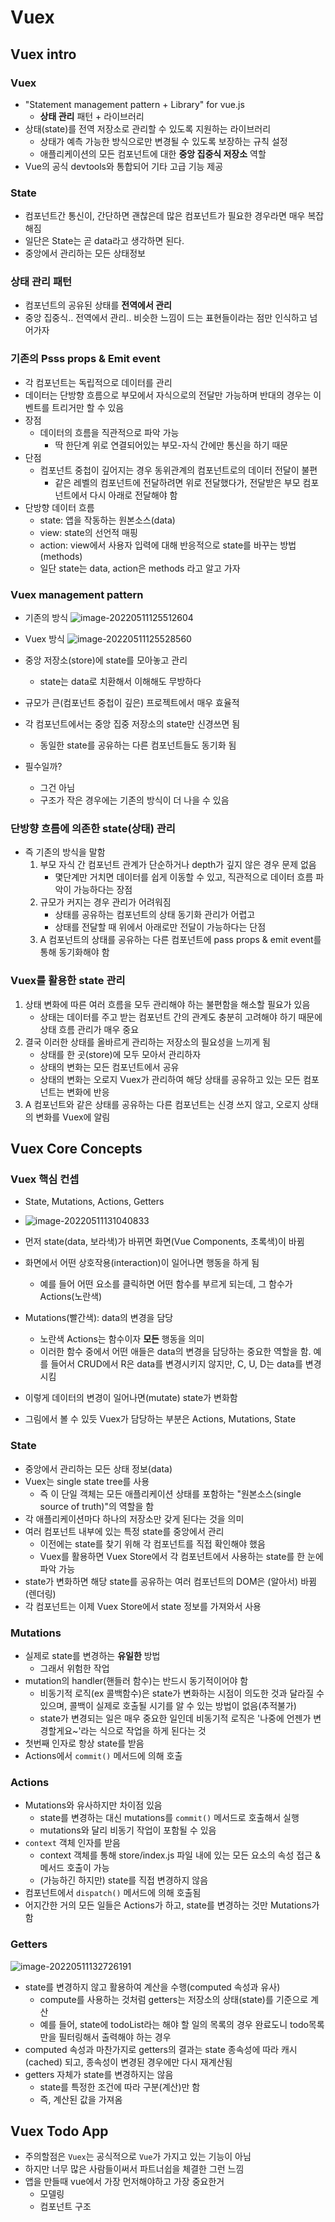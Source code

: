 # Vuex

## Vuex intro

### Vuex

- "Statement management pattern + Library" for vue.js
  - **상태 관리** 패턴 + 라이브러리
- 상태(state)를 전역 저장소로 관리할 수 있도록 지원하는 라이브러리
  - 상태가 예측 가능한 방식으로만 변경될 수 있도록 보장하는 규칙 설정
  - 애플리케이션의 모든 컴포넌트에 대한 **중앙 집중식 저장소** 역할
- Vue의 공식 devtools와 통합되어 기타 고급 기능 제공

### State

- 컴포넌트간 통신이, 간단하면 괜찮은데 많은 컴포넌트가 필요한 경우라면 매우 복잡해짐
- 일단은 State는 곧 data라고 생각하면 된다.
- 중앙에서 관리하는 모든 상태정보

### 상태 관리 패턴

- 컴포넌트의 공유된 상태를 **전역에서 관리**
- 중앙 집중식.. 전역에서 관리.. 비슷한 느낌이 드는 표현들이라는 점만 인식하고 넘어가자

### 기존의 Psss props & Emit event

- 각 컴포넌트는 독립적으로 데이터를 관리
- 데이터는 단방향 흐름으로 부모에서 자식으로의 전달만 가능하며 반대의 경우는 이벤트를 트리거만 할 수 있음
- 장점
  - 데이터의 흐름을 직관적으로 파악 가능
    - 딱 한단계 위로 연결되어있는 부모-자식 간에만 통신을 하기 때문
- 단점
  - 컴포넌트 중첩이 깊어지는 경우 동위관계의 컴포넌트로의 데이터 전달이 불편
    - 같은 레벨의 컴포넌트에 전달하려면 위로 전달했다가, 전달받은 부모 컴포넌트에서 다시 아래로 전달해야 함
- 단방향 데이터 흐름
  - state: 앱을 작동하는 원본소스(data)
  - view: state의 선언적 매핑
  - action: view에서 사용자 입력에 대해 반응적으로 state를 바꾸는 방법(methods)
  - 일단 state는 data, action은 methods 라고 알고 가자

### Vuex management pattern

- 기존의 방식
  ![image-20220511125512604](03_Vuex.assets/image-20220511125512604.png)

- Vuex 방식
  ![image-20220511125528560](03_Vuex.assets/image-20220511125528560.png)

- 중앙 저장소(store)에 state를 모아놓고 관리
  - state는 data로 치환해서 이해해도 무방하다
- 규모가 큰(컴포넌트 중첩이 깊은) 프로젝트에서 매우 효율적
- 각 컴포넌트에서는 중앙 집중 저장소의 state만 신경쓰면 됨
  - 동일한 state를 공유하는 다른 컴포넌트들도 동기화 됨
- 필수일까?
  - 그건 아님
  - 구조가 작은 경우에는 기존의 방식이 더 나을 수 있음

### 단방향 흐름에 의존한 state(상태) 관리

- 즉 기존의 방식을 말함
  1. 부모 자식 간 컴포넌트 관계가 단순하거나 depth가 깊지 않은 경우 문제 없음
     - 몇단계만 거치면 데이터를 쉽게 이동할 수 있고, 직관적으로 데이터 흐름 파악이 가능하다는 장점
  2. 규모가 커지는 경우 관리가 어려워짐
     - 상태를 공유하는 컴포넌트의 상태 동기화 관리가 어렵고
     - 상태를 전달할 때 위에서 아래로만 전달이 가능하다는 단점
  3. A 컴포넌트의 상태를 공유하는 다른 컴포넌트에 pass props & emit event를 통해 동기화해야 함

### Vuex를 활용한 state 관리

1. 상태 변화에 따른 여러 흐름을 모두 관리해야 하는 불편함을 해소할 필요가 있음
   - 상태는 데이터를 주고 받는 컴포넌트 간의 관계도 충분히 고려해야 하기 때문에 상태 흐름 관리가 매우 중요
2. 결국 이러한 상태를 올바르게 관리하는 저장소의 필요성을 느끼게 됨
   - 상태를 한 곳(store)에 모두 모아서 관리하자
   - 상태의 변화는 모든 컴포넌트에서 공유
   - 상태의 변화는 오로지 Vuex가 관리하여 해당 상태를 공유하고 있는 모든 컴포넌트는 변화에 반응
3. A 컴포넌트와 같은 상태를 공유하는 다른 컴포넌트는 신경 쓰지 않고, 오로지 상태의 변화를 Vuex에 알림



## Vuex Core Concepts

### Vuex 핵심 컨셉

- State, Mutations, Actions, Getters
- ![image-20220511131040833](03_Vuex.assets/image-20220511131040833.png)

- 먼저 state(data, 보라색)가 바뀌면 화면(Vue Components, 초록색)이 바뀜
- 화면에서 어떤 상호작용(interaction)이 일어나면 행동을 하게 됨
  - 예를 들어 어떤 요소를 클릭하면 어떤 함수를 부르게 되는데, 그 함수가 Actions(노란색)
- Mutations(빨간색): data의 변경을 담당
  - 노란색 Actions는 함수이자 **모든** 행동을 의미
  - 이러한 함수 중에서 어떤 애들은 data의 변경을 담당하는 중요한 역할을 함. 예를 들어서 CRUD에서 R은 data를 변경시키지 않지만, C, U, D는 data를 변경시킴
- 이렇게 데이터의 변경이 일어나면(mutate) state가 변화함
- 그림에서 볼 수 있듯 Vuex가 담당하는 부분은 Actions, Mutations, State

### State

- 중앙에서 관리하는 모든 상태 정보(data)
- Vuex는 single state tree를 사용
  - 즉 이 단일 객체는 모든 애플리케이션 상태를 포함하는 "원본소스(single source of truth)"의 역할을 함
- 각 애플리케이션마다 하나의 저장소만 갖게 된다는 것을 의미
- 여러 컴포넌트 내부에 있는 특정 state를 중앙에서 관리
  - 이전에는 state를 찾기 위해 각 컴포넌트를 직접 확인해야 했음
  - Vuex를 활용하면 Vuex Store에서 각 컴포넌트에서 사용하는 state를 한 눈에 파악 가능
- state가 변화하면 해당 state를 공유하는 여러 컴포넌트의 DOM은 (알아서) 바뀜(렌더링)
- 각 컴포넌트는 이제 Vuex Store에서 state 정보를 가져와서 사용

### Mutations

- 실제로 state를 변경하는 **유일한** 방법
  - 그래서 위험한 작업
- mutation의 handler(핸들러 함수)는 반드시 동기적이어야 함
  - 비동기적 로직(ex 콜백함수)은 state가 변화하는 시점이 의도한 것과 달라질 수 있으며, 콜백이 실제로 호출될 시기를 알 수 있는 방법이 없음(추적불가)
  - state가 변경되는 일은 매우 중요한 일인데 비동기적 로직은 '나중에 언젠가 변경할게요~'라는 식으로 작업을 하게 된다는 것
- 첫번째 인자로 항상 state를 받음
- Actions에서 `commit()` 메서드에 의해 호출

### Actions

- Mutations와 유사하지만 차이점 있음
  - state를 변경하는 대신 mutations를 `commit()` 메서드로 호출해서 실행
  - mutations와 달리 비동기 작업이 포함될 수 있음
- `context` 객체 인자를 받음
  - context 객체를 통해 store/index.js 파일 내에 있는 모든 요소의 속성 접근 & 메서드 호출이 가능
  - (가능하긴 하지만) state를 직접 변경하지 않음
- 컴포넌트에서 `dispatch()` 메서드에 의해 호출됨
- 어지간한 거의 모든 일들은 Actions가 하고, state를 변경하는 것만 Mutations가 함

### Getters

![image-20220511132726191](03_Vuex.assets/image-20220511132726191.png)

- state를 변경하지 않고 활용하여 계산을 수행(computed 속성과 유사)
  - compute를 사용하는 것처럼 getters는 저장소의 상태(state)를 기준으로 계산
  - 예를 들어, state에 todoList라는 해야 할 일의 목록의 경우 완료도니 todo목록만을 필터링해서 출력해야 하는 경우
- computed 속성과 마찬가지로 getters의 결과는 state 종속성에 따라 캐시(cached) 되고, 종속성이 변경된 경우에만 다시 재계산됨
- getters 자체가 state를 변경하지는 않음
  - state를 특정한 조건에 따라 구분(계산)만 함
  - 즉, 계산된 값을 가져옴



## Vuex Todo App

- 주의할점은 `Vuex`는 공식적으로 `Vue`가 가지고 있는 기능이 아님
- 하지만 너무 많은 사람들이써서 파트너쉽을 체결한 그런 느낌
- 앱을 만들때 vue에서 가장 먼저해야하고 가장 중요한거
  - 모델링
  - 컴포넌트 구조